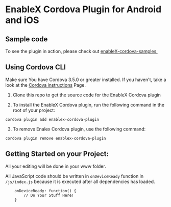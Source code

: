 # EnableX Cordova Plugin for Android and iOS 



## Sample code

To see the plugin in action, please check out [enableX-cordova-samples.](https://github.com/enablex)

## Using Cordova CLI

Make sure You have Cordova 3.5.0 or greater installed. If you haven't, take a look at the [Cordova instructions](http://cordova.apache.org/docs/en/3.5.0/guide_cli_index.md.html) Page.

1. Clone this repo to get the source code for the EnableX Cordova plugin

2. To install the EnableX Cordova plugin, run the following command in the root of your project:

```
cordova plugin add enablex-cordova-plugin
```

3. To remove Enalex Cordova plugin, use the following command:

```
cordova plugin remove enablex-cordova-plugin
```

## Getting Started on your Project:

All your editing will be done in your www folder.


All JavaScript code should be written in `onDeviceReady` function in `/js/index.js` because it is executed after all dependencies has loaded.

```
    onDeviceReady: function() {
        // Do Your Stuff Here!
    }
```
